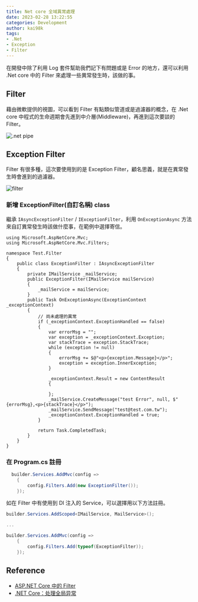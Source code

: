 ```yaml
---
title: Net core 全域異常處理
date: 2023-02-28 13:22:55
categories: Development
author: kai98k
tags:
- .Net
- Exception
- Filter
---
```

在開發中除了利用 Log 套件幫助我們記下有問題或是 Error 的地方，還可以利用 .Net core 中的 Filter 來處理一些異常發生時，該做的事。

## Filter

藉由微軟提供的視圖，可以看到 Filter 有點類似管道或是過濾器的概念，在 .Net core 中程式的生命週期會先進到中介層(Middleware)，再進到這次要談的 Filter。

![.net pipe](https://learn.microsoft.com/en-us/aspnet/core/mvc/controllers/filters/_static/filter-pipeline-1.png?view=aspnetcore-7.0)

## Exception Filter


Filter 有很多種，這次要使用到的是 Exception Filter，顧名思義，就是在異常發生時會進到的過濾器。

![filter](https://images2015.cnblogs.com/blog/162090/201707/162090-20170716130815660-1249491527.png)


### 新增 ExceptionFilter(自訂名稱) class

繼承 `IAsyncExceptionFilter` / `IExceptionFilter`，利用 `OnExceptionAsync` 方法來自訂異常發生時該做什麼事，在範例中選擇寄信。

```csharp=
using Microsoft.AspNetCore.Mvc;
using Microsoft.AspNetCore.Mvc.Filters;

namespace Test.Filter
{
    public class ExceptionFilter : IAsyncExceptionFilter
    {
        private IMailService _mailService;
        public ExceptionFilter(IMailService mailService)
        {
            _mailService = mailService;
        }
        public Task OnExceptionAsync(ExceptionContext _exceptionContext)
        {
            // 尚未處理的異常
            if (_exceptionContext.ExceptionHandled == false)
            {
                var errorMsg = "";
                var exception = _exceptionContext.Exception;
                var stackTrace = exception.StackTrace;
                while (exception != null)
                {
                    errorMsg += $@"<p>{exception.Message}</p>";
                    exception = exception.InnerException;
                }
                
                _exceptionContext.Result = new ContentResult
                {

                };
                _mailService.CreateMessage("test Error", null, $"{errorMsg},<p>{stackTrace}</p>");
                _mailService.SendMessage("test@test.com.tw");
                _exceptionContext.ExceptionHandled = true;
            }

            return Task.CompletedTask;
        }
    }
}
```

### 在 Program.cs 註冊

```csharp
  builder.Services.AddMvc(config =>
    {
        config.Filters.Add(new ExceptionFilter());
    });
```

如在 Filter 中有使用到 DI 注入的 Service，可以選擇用以下方法註冊。
```csharp
builder.Services.AddScoped<IMailService, MailService>();

...

builder.Services.AddMvc(config =>
    {
        config.Filters.Add(typeof(ExceptionFilter));
    });
```

## Reference
- [ASP.NET Core 中的 Filter](https://www.tpisoftware.com/tpu/articleDetails/2257)
- [.NET Core：处理全局异常](https://www.cnblogs.com/dotnet261010/p/13193124.html)
